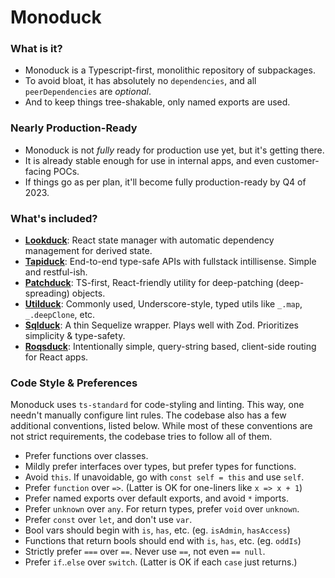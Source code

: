 # Monoduck

### What is it?

- Monoduck is a Typescript-first, monolithic repository of subpackages.
- To avoid bloat, it has absolutely no `dependencies`, and all `peerDependencies` are _optional_.
- And to keep things tree-shakable, only named exports are used.

### Nearly Production-Ready

- Monoduck is not _fully_ ready for production use yet, but it's getting there.
- It is already stable enough for use in internal apps, and even customer-facing POCs.
- If things go as per plan, it'll become fully production-ready by Q4 of 2023.

### What's included?

- [**Lookduck**](/src/lookduck/README.md): React state manager with automatic dependency management for derived state.
- [**Tapiduck**](/src/tapiduck/README.md): End-to-end type-safe APIs with fullstack intillisense. Simple and restful-ish.
- [**Patchduck**](/src/patchduck/README.md): TS-first, React-friendly utility for deep-patching (deep-spreading) objects.
- [**Utilduck**](/src/utilduck/README.md): Commonly used, Underscore-style, typed utils like `_.map`, `_.deepClone`, etc.
- [**Sqlduck**](/src/sqlduck/README.md): A thin Sequelize wrapper. Plays well with Zod. Prioritizes simplicity & type-safety.
- [**Roqsduck**](/src/roqsduck/README.md): Intentionally simple, query-string based, client-side routing for React apps.

### Code Style & Preferences

Monoduck uses `ts-standard` for code-styling and linting. This way, one needn't manually configure lint rules. The codebase also has a few additional conventions, listed below. While most of these conventions are not strict requirements, the codebase tries to follow all of them.

- Prefer functions over classes.
- Mildly prefer interfaces over types, but prefer types for functions.
- Avoid `this`. If unavoidable, go with `const self = this` and use `self`.
- Prefer `function` over `=>`. (Latter is OK for one-liners like `x => x + 1`)
- Prefer named exports over default exports, and avoid `*` imports.
- Prefer `unknown` over `any`. For return types, prefer `void` over `unknown`.
- Prefer `const` over `let`, and don't use `var`.
- Bool vars should begin with `is`, `has`, etc. (eg. `isAdmin`, `hasAccess`)
- Functions that return bools should end with `is`, `has`, etc. (eg. `oddIs`)
- Strictly prefer `===` over `==`. Never use `==`, not even `== null`.
- Prefer `if`..`else` over `switch`. (Latter is OK if each `case` just returns.)
